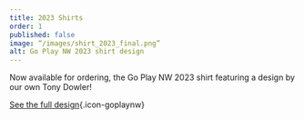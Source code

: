 ```yaml
---
title: 2023 Shirts
order: 1
published: false
image: “/images/shirt_2023_final.png”
alt: Go Play NW 2023 shirt design
---
```


Now available for ordering, the Go Play NW 2023 shirt featuring a design by our own Tony Dowler!

[See the full design](/blog/2023-05-31){.icon-goplaynw}
